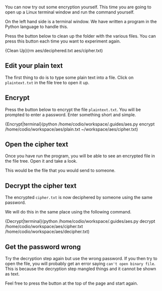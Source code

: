 You can now try out some encryption yourself. This time you are going to open up a Linux terminal window and run the command yourself.

On the left hand side is a terminal window. We have written a program in the Python language to handle this. 

Press the button below to clean up the folder with the various files. You can press this button each time you want to experiment again.

{Clean Up}(rm aes/deciphered.txt aes/cipher.txt)

## Edit your plain text
The first thing to do is to type some plain text into a file. Click on `plaintext.txt` in the file tree to open it up.

## Encrypt
Press the button below to encrypt the file `plaintext.txt`. You will be prompted to enter a password. Enter something short and simple.

{Encrypt|terminal}(python /home/codio/workspace/.guides/aes.py encrypt /home/codio/workspace/aes/plain.txt ~/workspace/aes/cipher.txt)

## Open the cipher text
Once you have run the program, you will be able to see an encrypted file in the file tree. Open it and take a look.

This would be the file that you would send to someone.

## Decrypt the cipher text
The encrypted `cipher.txt` is now deciphered by someone using the same password. 

We will do this in the same place using the following command.

{Decrypt|terminal}(python /home/codio/workspace/.guides/aes.py decrypt /home/codio/workspace/aes/cipher.txt /home/codio/workspace/aes/decipher.txt)

## Get the password wrong
Try the decryption step again but use the wrong password. If you then try to open the file, you will probably get an error saying `can't open binary file`. This is because the decryption step mangled things and it cannot be shown as text.

Feel free to press the button at the top of the page and start again.



